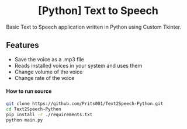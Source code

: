 <h1 align="center">[Python] Text to Speech</h1>
Basic Text to Speech application written in Python using Custom Tkinter.

## Features
- Save the voice as a .mp3 file
- Reads installed voices in your system and uses them
- Change volume of the voice
- Change rate of the voice

#### How to run source
```bash
git clone https://github.com/Prits001/Text2Speech-Python.git
cd Text2Speech-Python
pip install -r ./requirements.txt
python main.py
```
